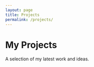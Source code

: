 ```yaml
---
layout: page
title: Projects
permalink: /projects/
---
```


# My Projects
A selection of my latest work and ideas.
